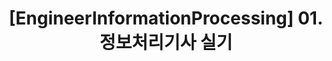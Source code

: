 ---
layout : single
title : "[EngineerInformationProcessing] 01. 정보처리기사 실기"
categories : [EngineerInformationProcessing, Certificate]
tag : [정보처리기사 실기]
---